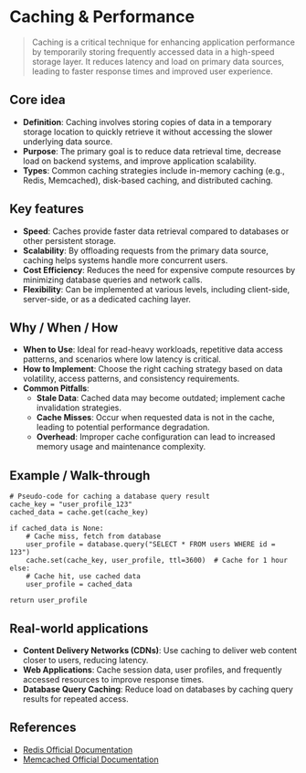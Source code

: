 # Caching & Performance

> Caching is a critical technique for enhancing application performance by temporarily storing frequently accessed data in a high-speed storage layer. It reduces latency and load on primary data sources, leading to faster response times and improved user experience.

## Core idea
- **Definition**: Caching involves storing copies of data in a temporary storage location to quickly retrieve it without accessing the slower underlying data source.
- **Purpose**: The primary goal is to reduce data retrieval time, decrease load on backend systems, and improve application scalability.
- **Types**: Common caching strategies include in-memory caching (e.g., Redis, Memcached), disk-based caching, and distributed caching.

## Key features
- **Speed**: Caches provide faster data retrieval compared to databases or other persistent storage.
- **Scalability**: By offloading requests from the primary data source, caching helps systems handle more concurrent users.
- **Cost Efficiency**: Reduces the need for expensive compute resources by minimizing database queries and network calls.
- **Flexibility**: Can be implemented at various levels, including client-side, server-side, or as a dedicated caching layer.

## Why / When / How
- **When to Use**: Ideal for read-heavy workloads, repetitive data access patterns, and scenarios where low latency is critical.
- **How to Implement**: Choose the right caching strategy based on data volatility, access patterns, and consistency requirements.
- **Common Pitfalls**:
  - **Stale Data**: Cached data may become outdated; implement cache invalidation strategies.
  - **Cache Misses**: Occur when requested data is not in the cache, leading to potential performance degradation.
  - **Overhead**: Improper cache configuration can lead to increased memory usage and maintenance complexity.

## Example / Walk-through
```pseudo
# Pseudo-code for caching a database query result
cache_key = "user_profile_123"
cached_data = cache.get(cache_key)

if cached_data is None:
    # Cache miss, fetch from database
    user_profile = database.query("SELECT * FROM users WHERE id = 123")
    cache.set(cache_key, user_profile, ttl=3600)  # Cache for 1 hour
else:
    # Cache hit, use cached data
    user_profile = cached_data

return user_profile
```

## Real-world applications
- **Content Delivery Networks (CDNs)**: Use caching to deliver web content closer to users, reducing latency.
- **Web Applications**: Cache session data, user profiles, and frequently accessed resources to improve response times.
- **Database Query Caching**: Reduce load on databases by caching query results for repeated access.

## References
- [Redis Official Documentation](https://redis.io/documentation)
- [Memcached Official Documentation](https://memcached.org/about)